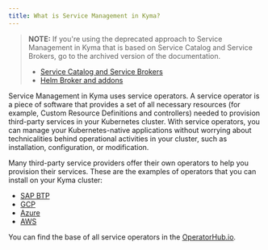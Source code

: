```yaml
---
title: What is Service Management in Kyma?
---
```


>**NOTE:** If you're using the deprecated approach to Service Management in Kyma that is based on Service Catalog and Service Brokers, go to the archived version of the documentation.
>- [Service Catalog and Service Brokers](https://kyma-project-old.netlify.app/docs/components/service-catalog/)
>- [Helm Broker and addons](https://kyma-project-old.netlify.app/docs/components/helm-broker/)

Service Management in Kyma uses service operators. A service operator is a piece of software that provides a set of all necessary resources (for example, Custom Resource Definitions and controllers) needed to provision third-party services in your Kubernetes cluster. With service operators, you can manage your Kubernetes-native applications without worrying about technicalities behind operational activities in your cluster, such as installation, configuration, or modification.

Many third-party service providers offer their own operators to help you provision their services. These are the examples of operators that you can install on your Kyma cluster:
- [SAP BTP](https://github.com/SAP/sap-btp-service-operator)
- [GCP](https://cloud.google.com/config-connector/docs/how-to/getting-started)
- [Azure](https://github.com/Azure/azure-service-operator)
- [AWS](https://github.com/aws-controllers-k8s/community)

You can find the base of all service operators in the [OperatorHub.io](https://operatorhub.io/).
